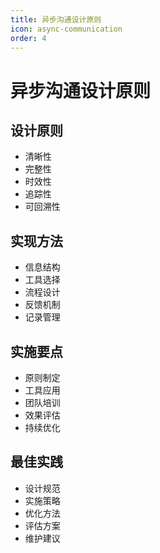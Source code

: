 ```yaml
---
title: 异步沟通设计原则
icon: async-communication
order: 4
---
```


# 异步沟通设计原则

## 设计原则
- 清晰性
- 完整性
- 时效性
- 追踪性
- 可回溯性

## 实现方法
- 信息结构
- 工具选择
- 流程设计
- 反馈机制
- 记录管理

## 实施要点
- 原则制定
- 工具应用
- 团队培训
- 效果评估
- 持续优化

## 最佳实践
- 设计规范
- 实施策略
- 优化方法
- 评估方案
- 维护建议
